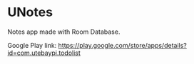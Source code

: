 # UNotes
Notes app made with Room Database.

Google Play link: https://play.google.com/store/apps/details?id=com.utebaypi.todolist
